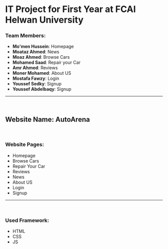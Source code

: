 <h1>IT Project for First Year at FCAI Helwan University</h1>
<div>
  <h3>Team Members:</h3>
  <ul>
    <li><b>Mo'men Hussein</b>: Homepage</li>
    <li><b>Moataz Ahmed</b>: News</li>
    <li><b>Moaz Ahmed</b>: Browse Cars</li>
    <li><b>Mohamed Saad</b>: Repair your Car</li>
    <li><b>Amr Ahmed</b>: Reviews</li>
    <li><b>Moner Mohamed</b>: About US</li>
    <li><b>Mostafa Fawzy</b>: Login</li>
    <li><b>Youssef Sedky</b>: Signup</li>
    <li><b>Youssef Abdelbaqy</b>: Signup</li>
  </ul>
</div>
<hr>
<br>

<h2>Website Name: <b>AutoArena</b></h2>
<br>
<h3>Website Pages:</h3>
<ul>
  <li>Homepage</li>
  <li>Browse Cars</li>
  <li>Repair Your Car</li>
  <li>Reviews</li>
  <li>News</li>
  <li>About US</li>
  <li>Login</li>
  <li>Signup</li>
</ul>
<hr>
<br>
<h3>Used Framework:</h3>
<ul>
  <li>HTML</li>
  <li>CSS</li>
  <li>JS</li>
</ul>
